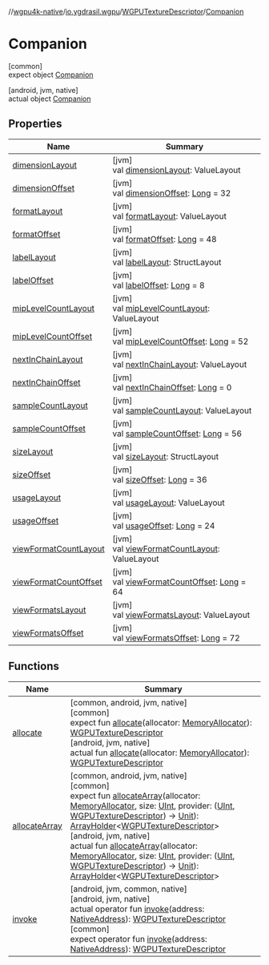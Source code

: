 //[wgpu4k-native](../../../../index.md)/[io.ygdrasil.wgpu](../../index.md)/[WGPUTextureDescriptor](../index.md)/[Companion](index.md)

# Companion

[common]\
expect object [Companion](index.md)

[android, jvm, native]\
actual object [Companion](index.md)

## Properties

| Name | Summary |
|---|---|
| [dimensionLayout](dimension-layout.md) | [jvm]<br>val [dimensionLayout](dimension-layout.md): ValueLayout |
| [dimensionOffset](dimension-offset.md) | [jvm]<br>val [dimensionOffset](dimension-offset.md): [Long](https://kotlinlang.org/api/core/kotlin-stdlib/kotlin/-long/index.html) = 32 |
| [formatLayout](format-layout.md) | [jvm]<br>val [formatLayout](format-layout.md): ValueLayout |
| [formatOffset](format-offset.md) | [jvm]<br>val [formatOffset](format-offset.md): [Long](https://kotlinlang.org/api/core/kotlin-stdlib/kotlin/-long/index.html) = 48 |
| [labelLayout](label-layout.md) | [jvm]<br>val [labelLayout](label-layout.md): StructLayout |
| [labelOffset](label-offset.md) | [jvm]<br>val [labelOffset](label-offset.md): [Long](https://kotlinlang.org/api/core/kotlin-stdlib/kotlin/-long/index.html) = 8 |
| [mipLevelCountLayout](mip-level-count-layout.md) | [jvm]<br>val [mipLevelCountLayout](mip-level-count-layout.md): ValueLayout |
| [mipLevelCountOffset](mip-level-count-offset.md) | [jvm]<br>val [mipLevelCountOffset](mip-level-count-offset.md): [Long](https://kotlinlang.org/api/core/kotlin-stdlib/kotlin/-long/index.html) = 52 |
| [nextInChainLayout](next-in-chain-layout.md) | [jvm]<br>val [nextInChainLayout](next-in-chain-layout.md): ValueLayout |
| [nextInChainOffset](next-in-chain-offset.md) | [jvm]<br>val [nextInChainOffset](next-in-chain-offset.md): [Long](https://kotlinlang.org/api/core/kotlin-stdlib/kotlin/-long/index.html) = 0 |
| [sampleCountLayout](sample-count-layout.md) | [jvm]<br>val [sampleCountLayout](sample-count-layout.md): ValueLayout |
| [sampleCountOffset](sample-count-offset.md) | [jvm]<br>val [sampleCountOffset](sample-count-offset.md): [Long](https://kotlinlang.org/api/core/kotlin-stdlib/kotlin/-long/index.html) = 56 |
| [sizeLayout](size-layout.md) | [jvm]<br>val [sizeLayout](size-layout.md): StructLayout |
| [sizeOffset](size-offset.md) | [jvm]<br>val [sizeOffset](size-offset.md): [Long](https://kotlinlang.org/api/core/kotlin-stdlib/kotlin/-long/index.html) = 36 |
| [usageLayout](usage-layout.md) | [jvm]<br>val [usageLayout](usage-layout.md): ValueLayout |
| [usageOffset](usage-offset.md) | [jvm]<br>val [usageOffset](usage-offset.md): [Long](https://kotlinlang.org/api/core/kotlin-stdlib/kotlin/-long/index.html) = 24 |
| [viewFormatCountLayout](view-format-count-layout.md) | [jvm]<br>val [viewFormatCountLayout](view-format-count-layout.md): ValueLayout |
| [viewFormatCountOffset](view-format-count-offset.md) | [jvm]<br>val [viewFormatCountOffset](view-format-count-offset.md): [Long](https://kotlinlang.org/api/core/kotlin-stdlib/kotlin/-long/index.html) = 64 |
| [viewFormatsLayout](view-formats-layout.md) | [jvm]<br>val [viewFormatsLayout](view-formats-layout.md): ValueLayout |
| [viewFormatsOffset](view-formats-offset.md) | [jvm]<br>val [viewFormatsOffset](view-formats-offset.md): [Long](https://kotlinlang.org/api/core/kotlin-stdlib/kotlin/-long/index.html) = 72 |

## Functions

| Name | Summary |
|---|---|
| [allocate](allocate.md) | [common, android, jvm, native]<br>[common]<br>expect fun [allocate](allocate.md)(allocator: [MemoryAllocator](../../../ffi/-memory-allocator/index.md)): [WGPUTextureDescriptor](../index.md)<br>[android, jvm, native]<br>actual fun [allocate](allocate.md)(allocator: [MemoryAllocator](../../../ffi/-memory-allocator/index.md)): [WGPUTextureDescriptor](../index.md) |
| [allocateArray](allocate-array.md) | [common, android, jvm, native]<br>[common]<br>expect fun [allocateArray](allocate-array.md)(allocator: [MemoryAllocator](../../../ffi/-memory-allocator/index.md), size: [UInt](https://kotlinlang.org/api/core/kotlin-stdlib/kotlin/-u-int/index.html), provider: ([UInt](https://kotlinlang.org/api/core/kotlin-stdlib/kotlin/-u-int/index.html), [WGPUTextureDescriptor](../index.md)) -&gt; [Unit](https://kotlinlang.org/api/core/kotlin-stdlib/kotlin/-unit/index.html)): [ArrayHolder](../../../ffi/-array-holder/index.md)&lt;[WGPUTextureDescriptor](../index.md)&gt;<br>[android, jvm, native]<br>actual fun [allocateArray](allocate-array.md)(allocator: [MemoryAllocator](../../../ffi/-memory-allocator/index.md), size: [UInt](https://kotlinlang.org/api/core/kotlin-stdlib/kotlin/-u-int/index.html), provider: ([UInt](https://kotlinlang.org/api/core/kotlin-stdlib/kotlin/-u-int/index.html), [WGPUTextureDescriptor](../index.md)) -&gt; [Unit](https://kotlinlang.org/api/core/kotlin-stdlib/kotlin/-unit/index.html)): [ArrayHolder](../../../ffi/-array-holder/index.md)&lt;[WGPUTextureDescriptor](../index.md)&gt; |
| [invoke](invoke.md) | [android, jvm, common, native]<br>[android, jvm, native]<br>actual operator fun [invoke](invoke.md)(address: [NativeAddress](../../../ffi/-native-address/index.md)): [WGPUTextureDescriptor](../index.md)<br>[common]<br>expect operator fun [invoke](invoke.md)(address: [NativeAddress](../../../ffi/-native-address/index.md)): [WGPUTextureDescriptor](../index.md) |